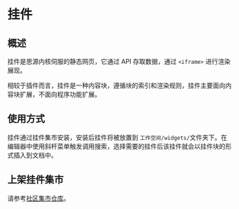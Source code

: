 # 挂件

## 概述

挂件是思源内核伺服的静态网页，它通过 API 存取数据，通过 `<iframe>`​ 进行渲染展现。

相较于插件而言，挂件是一种内容块，遵循块的索引和渲染规则，挂件主要面向内容块扩展，不面向程序功能扩展。

## 使用方式

挂件通过挂件集市安装，安装后挂件将被放置到 `工作空间/widgets/`​ 文件夹下。在编辑器中使用斜杆菜单触发调用搜索，选择需要的挂件后该挂件就会以挂件块的形式插入到文档中。

## 上架挂件集市

请参考[社区集市仓库](https://b3log.org/siyuan/community.html)。

